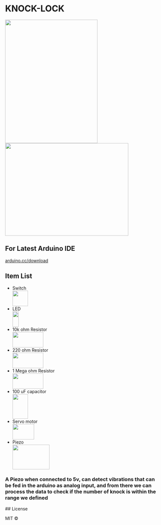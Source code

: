 # KNOCK-LOCK

<img src="" height="400" width="300">
<img src="" height="300" width="400">

<p align="center">
  <h2> For Latest Arduino IDE </h2> <a href="arduino.cc/download">arduino.cc/download</a>  
</p>

<p align="center">
  <h2> Item List </h2> 
  <ul>
    <li>Switch</li> <img src="https://image.ibb.co/g7ZKMF/switch.png" height="50" width="50">
    <li>LED</li> <img src="https://image.ibb.co/cyvhaa/led.png" height="50" width="20">
    <li>10k ohm Resistor</li> <img src="https://image.ibb.co/ieTDgF/resistor.png" height="50" width="100">
    <li>220 ohm Resistor</li> <img src="https://image.ibb.co/nDhjov/Screen_Shot_2017_02_06_at_11_16_08_AM.png" height="50" width="100">
    <li>1 Mega ohm Resistor</li> <img src="https://image.ibb.co/cONTFa/1mOhm.png" height="50" width="100">
    <li>100 uF capacitor</li><img src="https://image.ibb.co/iJc61F/capacitopr.png" height="80" width="50">
    <li>Servo motor</li><img src="https://image.ibb.co/fNXTFa/servo_motor.png" height="50" width="70">
    <li>Piezo</li><img src="https://image.ibb.co/j2gc8v/piezo.png" height="80" width="120">
  </ul>
</p>

<h3>A Piezo when connected to 5v, can detect vibrations that can be fed in the arduino as analog input, and from there we can process the data to check if the number of knock is within the range we defined </h3>
## License

MIT © 
